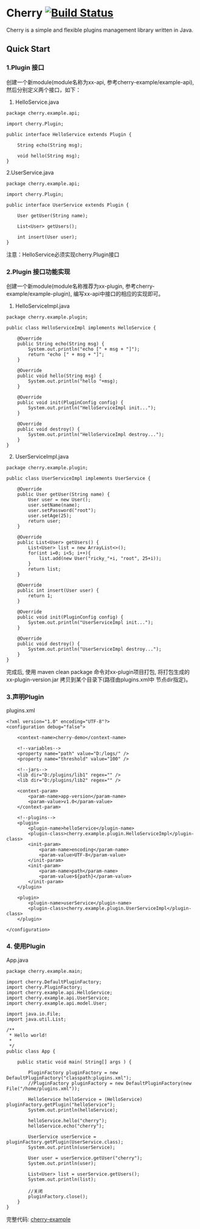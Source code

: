 # Cherry [![Build Status](https://travis-ci.org/TiFG/cherry.svg?branch=master)](https://travis-ci.org/TiFG/cherry)
Cherry is a simple and flexible plugins management library written in Java.

## Quick Start

### 1.Plugin 接口
创建一个新module(module名称为xx-api, 参考cherry-example/example-api), 然后分别定义两个接口，如下：

1. HelloService.java
```
package cherry.example.api;

import cherry.Plugin;

public interface HelloService extends Plugin {

    String echo(String msg);

    void hello(String msg);
}
```

2.UserService.java
```
package cherry.example.api;

import cherry.Plugin;

public interface UserService extends Plugin {

    User getUser(String name);

    List<User> getUsers();

    int insert(User user);
}
```

注意：HelloService必须实现cherry.Plugin接口

### 2.Plugin 接口功能实现

创建一个新module(module名称推荐为xx-plugin, 参考cherry-example/example-plugin), 编写xx-api中接口的相应的实现即可。

1. HelloServiceImpl.java
```
package cherry.example.plugin;

public class HelloServiceImpl implements HelloService {

    @Override
    public String echo(String msg) {
        System.out.println("echo [" + msg + "]");
        return "echo [" + msg + "]";
    }

    @Override
    public void hello(String msg) {
        System.out.println("hello "+msg);
    }

    @Override
    public void init(PluginConfig config) {
        System.out.println("HelloServiceImpl init...");
    }

    @Override
    public void destroy() {
        System.out.println("HelloServiceImpl destroy...");
    }
}
```

2. UserServiceImpl.java
```
package cherry.example.plugin;

public class UserServiceImpl implements UserService {

    @Override
    public User getUser(String name) {
        User user = new User();
        user.setName(name);
        user.setPassword("root");
        user.setAge(25);
        return user;
    }

    @Override
    public List<User> getUsers() {
        List<User> list = new ArrayList<>();
        for(int i=0; i<5; i++){
            list.add(new User("ricky_"+i, "root", 25+i));
        }
        return list;
    }

    @Override
    public int insert(User user) {
        return 1;
    }

    @Override
    public void init(PluginConfig config) {
        System.out.println("UserServiceImpl init...");
    }

    @Override
    public void destroy() {
        System.out.println("UserServiceImpl destroy...");
    }
}
```

完成后, 使用 maven clean package 命令对xx-plugin项目打包, 将打包生成的 xx-plugin-version.jar 拷贝到某个目录下(路径由plugins.xml中<lib /> 节点dir指定)。

### 3.声明Plugin

plugins.xml
```
<?xml version="1.0" encoding="UTF-8"?>
<configuration debug="false">

    <context-name>cherry-demo</context-name>

    <!--variables-->
    <property name="path" value="D:/logs/" />
    <property name="threshold" value="100" />

    <!--jars-->
    <lib dir="D:/plugins/lib1" regex="" />
    <lib dir="D:/plugins/lib2" regex="" />

    <context-param>
        <param-name>app-version</param-name>
        <param-value>v1.0</param-value>
    </context-param>

    <!--plugins-->
    <plugin>
        <plugin-name>helloService</plugin-name>
        <plugin-class>cherry.example.plugin.HelloServiceImpl</plugin-class>
        <init-param>
            <param-name>encoding</param-name>
            <param-value>UTF-8</param-value>
        </init-param>
        <init-param>
            <param-name>path</param-name>
            <param-value>${path}</param-value>
        </init-param>
    </plugin>

    <plugin>
        <plugin-name>userService</plugin-name>
        <plugin-class>cherry.example.plugin.UserServiceImpl</plugin-class>
    </plugin>

</configuration>
```

### 4. 使用Plugin

App.java
```
package cherry.example.main;

import cherry.DefaultPluginFactory;
import cherry.PluginFactory;
import cherry.example.api.HelloService;
import cherry.example.api.UserService;
import cherry.example.api.model.User;

import java.io.File;
import java.util.List;

/**
 * Hello world!
 *
 */
public class App {

    public static void main( String[] args ) {

        PluginFactory pluginFactory = new DefaultPluginFactory("classpath:plugins.xml");
        //PluginFactory pluginFactory = new DefaultPluginFactory(new File("/home/plugins.xml"));

        HelloService helloService = (HelloService) pluginFactory.getPlugin("helloService");
        System.out.println(helloService);

        helloService.hello("cherry");
        helloService.echo("cherry");

        UserService userService = pluginFactory.getPlugin(UserService.class);
        System.out.println(userService);

        User user = userService.getUser("cherry");
        System.out.println(user);

        List<User> list = userService.getUsers();
        System.out.println(list);

        //关闭
        pluginFactory.close();
    }
}

```

完整代码: [cherry-example](https://github.com/TiFG/cherry/tree/master/cherry-example)